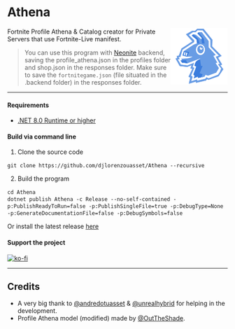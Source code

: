# Athena
<img src=".github/AthenaLogo.png" height="130" align="right"> 

Fortnite Profile Athena & Catalog creator for Private Servers that use Fortnite-Live manifest.

> You can use this program with [Neonite](https://github.com/HybridFNBR/Neonite) backend, saving the profile_athena.json in the profiles folder and shop.json in the responses folder. Make sure to save the `fortnitegame.json` (file situated in the .backend folder) in the responses folder.

-----------------

#### Requirements

* <a href='https://dotnet.microsoft.com/en-us/download/dotnet/8.0/runtime'>.NET 8.0 Runtime or higher</a>

#### Build via command line

1. Clone the source code
```
git clone https://github.com/djlorenzouasset/Athena --recursive
```

2. Build the program
```
cd Athena
dotnet publish Athena -c Release --no-self-contained -p:PublishReadyToRun=false -p:PublishSingleFile=true -p:DebugType=None -p:GenerateDocumentationFile=false -p:DebugSymbols=false
```

Or install the latest release [here](https://github.com/djlorenzouasset/Athena/releases/latest) 

#### Support the project
[![ko-fi](https://ko-fi.com/img/githubbutton_sm.svg)](https://ko-fi.com/F1F6IB03D)

-----------------

## Credits
- A very big thank to [@andredotuasset](https://twitter.com/andredotuasset) & [@unrealhybrid](https://twitter.com/unrealhybrid) for helping in the development.
- Profile Athena model (modified) made by [@OutTheShade](https://github.com/OutTheShade).
